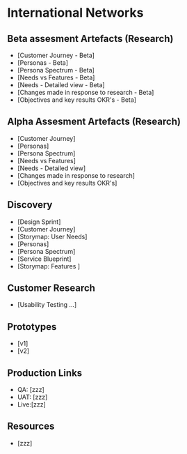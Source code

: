 # International Networks

## Beta assesment Artefacts (Research)
- [Customer Journey - Beta]   
- [Personas - Beta]  
- [Persona Spectrum - Beta]  
- [Needs vs Features - Beta]  
- [Needs - Detailed view - Beta]  
- [Changes made in response to research - Beta]  
- [Objectives and key results OKR's - Beta]  

## Alpha Assesment Artefacts (Research)
- [Customer Journey]  
- [Personas]  
- [Persona Spectrum]  
- [Needs vs Features]  
- [Needs - Detailed view]  
- [Changes made in response to research]  
- [Objectives and key results OKR's]  

## Discovery 
- [Design Sprint]  
- [Customer Journey]  
- [Storymap: User Needs]  
- [Personas]  
- [Persona Spectrum]  
- [Service Blueprint]  
- [Storymap: Features ]  

## Customer Research
- [Usability Testing ...]  


## Prototypes
- [v1]  
- [v2]  

## Production Links
- QA:  [zzz]  
- UAT: [zzz]  
- Live:[zzz]  


## Resources
- [zzz]   
